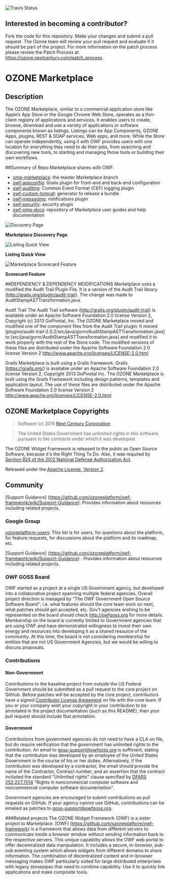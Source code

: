 ![Travis Status](https://travis-ci.org/ozoneplatform/omp-marketplace.svg)	

## Interested in becoming a contributor? 
Fork the code for this repository. Make your changes and submit a pull request. The Ozone team will review your pull request and evaluate if it should be part of the project. For more information on the patch process please review the Patch Process at https://ozone.nextcentury.com/patch_process.

# OZONE Marketplace 
 
## Description

The OZONE Marketplace, similar to a commercial application store like Apple’s App Store or the Google Chrome Web Store, operates as a thin-client registry of applications and services. It enables users to create, browse, download and use a variety of applications or software components known as listings. Listings can be App Components, OZONE Apps, plugins, REST & SOAP services, Web apps, and more. 
While the Store can operate independently, using it with OWF provides users with one location for everything they need to do their jobs, from searching and discovering new tools, to starting and managing those tools or building their own workflows. 

##Summary of Repo Marketplace shares with OWF:
 - [omp-marketplace](https://github.com/ozoneplatform/omp-marketplace): the master Marketplace branch
 - [owf-appconfig](https://github.com/ozoneplatform/owf-appconfig): Grails plugin for front-end and back-end configuration
 - [owf-auditing](https://github.com/ozoneplatform/owf-auditing): Common Event Format (CEF) logging plugin
 - [owf-custom-tomcat](https://github.com/ozoneplatform/owf-custom-tomcat): generator to release a bundle
 - [owf-messaging](https://github.com/ozoneplatform/owf-messaging): notifications plugin
 - [owf-security](https://github.com/ozoneplatform/owf-security): security plugin
 - [owf-omp-docs](https://github.com/ozoneplatform/owf-omp-docs): repository of Marketplace user guides and help documentation

![Discovery Page](https://github.com/ozoneplatform/owf-omp-docs/blob/master/Images/OMP_DiscoveryPage.png)

**Marketplace Discovery Page**

![Listing Quick View](https://github.com/ozoneplatform/owf-omp-docs/blob/master/Images/OMP_ListingQuickView.png)

**Listing Quick View**

![Marketplace Scorecard Feature](https://github.com/ozoneplatform/owf-omp-docs/blob/master/Images/OMP_Scorecard.png)

**Scorecard Feature**


##DEPENDENCY & DEPENDENCY MODIFICATIONS
Marketplace uses a modified the Audit Trail Plugin File. It is a version of the Audit Trail library
(http://grails.org/plugin/audit-trail). The change was made to AuditStampASTTransformation.java.

Audit Trail
The Audit Trail software (http://grails.org/plugin/audit-trail) is available under an Apache Software Foundation 2.0 license Version 2, Copyright (c) 2013 GoPivotal, Inc. The OZONE Marketplace moved and modified one of the component files from
the Audit Trail plugin: It moved [plugins/audit-trail-2.0.2/src/java/gorm/AuditStampASTTransformation.java]
to [src/java/gorm/AuditStampASTTransformation.java] and modified it to work properly with the rest of the Store code.
The modified versions of these files are distributed under the Apache Software Foundation 2.0 license Version 2 http://www.apache.org/licenses/LICENSE-2.0.html 

Grails
Marketplace is built using a Grails framework. Grails (https://grails.org/) is available under an Apache Software Foundation 2.0 license Version 2, Copyright 2013 GoPivotal Inc. The OZONE Marketplace is built using the Grails Framework including design patterns, templates and application layout. The use of these files are distributed under the Apache Software Foundation 2.0 license Version 2 http://www.apache.org/licenses/LICENSE-2.0.html 
 
## OZONE Marketplace Copyrights
> Software (c) 2015 [Next Century Corporation](http://www.nextcentury.com/ "Next Century")

> The United States Government has unlimited rights in this software, pursuant to the contracts under which it was developed.  
 
The OZONE Widget Framework is released to the public as Open Source Software, because it's the Right Thing To Do. Also, it was required by [Section 924 of the 2012 National Defense Authorization Act](http://www.gpo.gov/fdsys/pkg/PLAW-112publ81/pdf/PLAW-112publ81.pdf "NDAA FY12").

Released under the [Apache License, Version 2](http://www.apache.org/licenses/LICENSE-2.0.html "Apache License v2").
 
## Community

[Support Guidance] (https://github.com/ozoneplatform/owf-framework/wiki/Support-Guidance): Provides information about resources including related projects.

### Google Group

[ozoneplatform-users](https://groups.google.com/forum/?fromgroups#!forum/ozoneplatform-users): This list is for users, for questions about the platform, for feature requests, for discussions about the platform and its roadmap, etc.

[Support Guidance] (https://github.com/ozoneplatform/owf-framework/wiki/Support-Guidance) : Provides information about resources including related projects.
 
### OWF GOSS Board
OWF started as a project at a single US Government agency, but developed into a collaborative project spanning multiple federal agencies.  Overall project direction is managed by "The OWF Government Open Source Software Board"; i.e. what features should the core team work on next, what patches should get accepted, etc.  Gov't agencies wishing to be represented on the board should check http://owfgoss.org for more details.  Membership on the board is currently limited to Government agencies that are using OWF and have demonstrated willingness to invest their own energy and resources into developing it as a shared resource of the community.  At this time, the board is not considering membership for entities that are not US Government Agencies, but we would be willing to discuss proposals.
 
### Contributions

#### Non-Government
Contributions to the baseline project from outside the US Federal Government should be submitted as a pull request to the core project on GitHub.  Before patches will be accepted by the core project, contributors have a signed [Contributor License Agreement](https://www.ozoneplatform.org/ContributorLicenseAgreement1-3OZONE.docx) on file with the core team.  If you or your company wish your copyright in your contribution to be annotated in the project documentation (such as this README), then your pull request should include that annotation.
 
#### Government
Contributions from government agencies do not need to have a CLA on file, but do require verification that the government has unlimited rights to the contribution.  An email to goss-support@owfgoss.org is sufficient, stating that the contribution was developed by an employee of the United States Government in the course of his or her duties. Alternatively, if the contribution was developed by a contractor, the email should provide the name of the Contractor, Contract number, and an assertion that the contract included the standard "Unlimited rights" clause specified by [DFARS 252.227.7014](http://www.acq.osd.mil/dpap/dars/dfars/html/current/252227.htm#252.227-7014) "Rights in noncommercial computer software and noncommercial computer software documentation".
 
Government agencies are encouraged to submit contributions as pull requests on GitHub.  If your agency cannot use GitHub, contributions can be emailed as patches to goss-support@owfgoss.org.

###Related projects
The OZONE Widget Framework (OWF) is a sister project to Marketplace. [OWF] (https://github.com/ozoneplatform/owf-framework) is a framework that allows data from different servers to communicate inside a browser window without sending information back to the respective servers. This unique capability allows the OWF web portal to offer decentralized data manipulation. It includes a secure, in-browser, pub-sub eventing system which allows widgets from different domains to share information. The combination of decentralized content and in-browser messaging makes OWF particularly suited for large distributed enterprises with legacy stovepipes that need to combine capability. Use it to quickly link applications and make composite tools.
 
